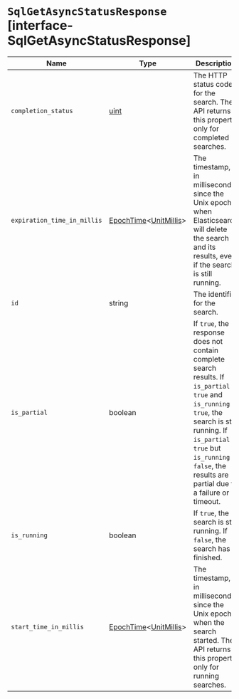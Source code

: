 # `SqlGetAsyncStatusResponse` [interface-SqlGetAsyncStatusResponse]

| Name | Type | Description |
| - | - | - |
| `completion_status` | [uint](./uint.md) | The HTTP status code for the search. The API returns this property only for completed searches. |
| `expiration_time_in_millis` | [EpochTime](./EpochTime.md)<[UnitMillis](./UnitMillis.md)> | The timestamp, in milliseconds since the Unix epoch, when Elasticsearch will delete the search and its results, even if the search is still running. |
| `id` | string | The identifier for the search. |
| `is_partial` | boolean | If `true`, the response does not contain complete search results. If `is_partial` is `true` and `is_running` is `true`, the search is still running. If `is_partial` is `true` but `is_running` is `false`, the results are partial due to a failure or timeout. |
| `is_running` | boolean | If `true`, the search is still running. If `false`, the search has finished. |
| `start_time_in_millis` | [EpochTime](./EpochTime.md)<[UnitMillis](./UnitMillis.md)> | The timestamp, in milliseconds since the Unix epoch, when the search started. The API returns this property only for running searches. |
